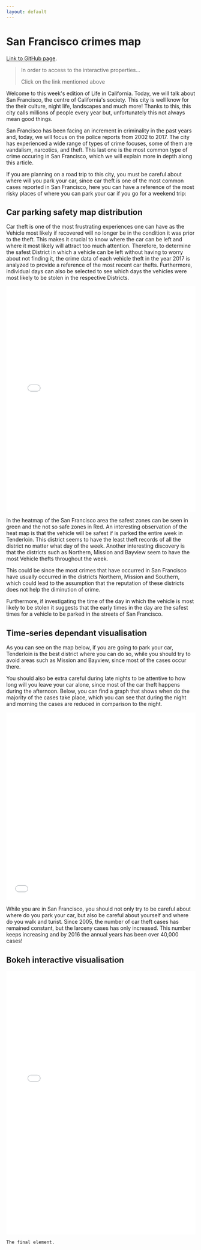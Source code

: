 ```yaml
---
layout: default
---
```


# San Francisco crimes map

[Link to GitHub page](https://kocation.github.io).


>
>In order to access to the interactive properties...
>
>Click on the link mentioned above
>

Welcome to this week's edition of Life in California. Today, we will talk about San Francisco, the centre of California's society. This city is well know for the their culture, night life, landscapes and much more! Thanks to this, this city calls millions of people every year but, unfortunately this not always mean good things.

San Francisco has been facing an increment in criminality in the past years and, today, we will focus on the police reports from 2002 to 2017. The city has experienced a wide range of types of crime focuses, some of them are vandalism, narcotics, and theft. This last one is the most common type of crime occuring in San Francisco, which we will explain more in depth along this article. 

If you are planning on a road trip to this city, you must be careful about where will you park your car, since car theft is one of the most common cases reported in San Francisco, here you can have a reference of the most risky places of where you can park your car if you go for a weekend trip:


>
## Car parking safety map distribution
>

Car theft is one of the most frustrating experiences one can have as the Vehicle most likely if recovered will no longer be in the condition it was prior to the theft. This makes it crucial to know where the car can be left and where it most likely will attract too much attention. Therefore, to determine the safest District in which a vehicle can be left without having to worry about not finding it, the crime data of each vehicle theft in the year 2017 is analyzed to provide a reference of the most recent car thefts. Furthermore, individual days can also be selected to see which days the vehicles were most likely to be stolen in the respective Districts.

<iframe src="SF_crime_map.html" height="600px" width="100%" style="border:none;"></iframe>

In the heatmap of the San Francisco area the safest zones can be seen in green and the not so safe zones in Red. An interesting observation of the heat map is that the vehicle will be safest if is parked the entire week in Tenderloin. This district seems to have the least theft records of all the district no matter what day of the week. Another interesting discovery is that the districts such as Northern, Mission and Bayview seem to have the most Vehicle thefts throughout the week. 

This could be since the most crimes that have occurred in San Francisco have usually occurred in the districts Northern, Mission and Southern, which could lead to the assumption that the reputation of these districts does not help the diminution of crime.

Furthermore, if investigating the time of the day in which the vehicle is most likely to be stolen it suggests that the early times in the day are the safest times for a vehicle to be parked in the streets of San Francisco.

>
## Time-series dependant visualisation
>


As you can see on the map below, if you are going to park your car, Tenderloin is the best district where you can do so, while you should try to avoid areas such as Mission and Bayview, since most of the cases occur there.

You should also be extra careful during late nights to be attentive to how long will you leave your car alone, since most of the car theft happens during the afternoon. Below, you can find a graph that shows when do the majority of the cases take place, which you can see that during the night and morning the cases are reduced in comparison to the night.


<div style="text-align: center;">
<p align="center"><iframe src="Graphic.jpg" height="500px" width="100%" style="border:none;"></iframe></p>
</div>


While you are in San Francisco, you should not only try to be careful about where do you park your car, but also be careful about yourself and where do you walk and turist. Since 2005, the number of car theft cases has remained constant, but the larceny cases has only increased. This number keeps increasing and by 2016 the annual years has been over 40,000 cases!

>
## Bokeh interactive visualisation
>
<div style="text-align: center;">
<p align="center"><iframe src="Bokeh.html" height="700px" width="100%" style="border:none;"></iframe></p>
</div>



```
The final element.
```
